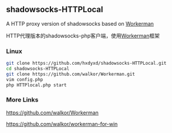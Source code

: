 ## shadowsocks-HTTPLocal
A HTTP proxy version of shadowsocks based on [Workerman](https://github.com/walkor/Workerman)

HTTP代理版本的shadowsocks-php客户端，使用[Workerman](https://github.com/walkor/Workerman)框架

### Linux

```sh
git clone https://github.com/hxdyxd/shadowsocks-HTTPLocal.git
cd shadowsocks-HTTPLocal
git clone https://github.com/walkor/Workerman.git
vim config.php
php HTTPlocal.php start
```
### More Links
https://github.com/walkor/Workerman

https://github.com/walkor/workerman-for-win
